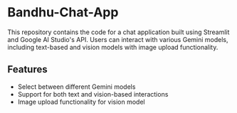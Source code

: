 # Bandhu-Chat-App
This repository contains the code for a chat application built using Streamlit and Google AI Studio's API. Users can interact with various Gemini models, including text-based and vision models with image upload functionality.


## Features

- Select between different Gemini models
- Support for both text and vision-based interactions
- Image upload functionality for vision model
